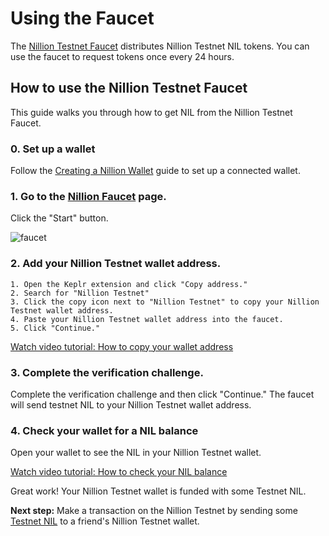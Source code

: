 # Using the Faucet

The [Nillion Testnet Faucet](https://faucet.testnet.nillion.com/) distributes Nillion Testnet NIL tokens. You can use the faucet to request tokens once every 24 hours.

## How to use the Nillion Testnet Faucet

This guide walks you through how to get NIL from the Nillion Testnet Faucet.

### 0. Set up a wallet

Follow the [Creating a Nillion Wallet](/docs/guide-testnet-connect.md) guide to set up a connected wallet.

### 1. Go to the [Nillion Faucet](https://faucet.testnet.nillion.com/) page.

Click the "Start" button.

![faucet](/static/img/faucet-start.png)

### 2. Add your Nillion Testnet wallet address.

    1. Open the Keplr extension and click "Copy address."
    2. Search for "Nillion Testnet"
    3. Click the copy icon next to "Nillion Testnet" to copy your Nillion Testnet wallet address.
    4. Paste your Nillion Testnet wallet address into the faucet.
    5. Click "Continue."

[Watch video tutorial: How to copy your wallet address](https://www.loom.com/share/d47a393e87544095a4bbf5531aac79f2)

### 3. Complete the verification challenge.

Complete the verification challenge and then click "Continue." The faucet will send testnet NIL to your Nillion Testnet wallet address.

### 4. Check your wallet for a NIL balance

Open your wallet to see the NIL in your Nillion Testnet wallet.

[Watch video tutorial: How to check your NIL balance](https://www.loom.com/share/93703c126ae74c8a9ff55e5d33063395)

Great work! Your Nillion Testnet wallet is funded with some Testnet NIL. 

**Next step:** Make a transaction on the Nillion Testnet by sending some <a href="https://github.com/NillionNetwork/nillion-docs/blob/main/docs/guide-testnet-tx.md" target="_blank">Testnet NIL</a> to a friend's Nillion Testnet wallet.


